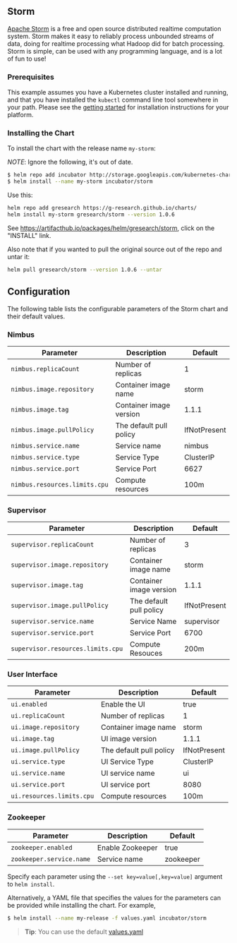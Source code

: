 ## Storm
[Apache Storm](http://storm.apache.org/) is a free and open source distributed realtime computation system. Storm makes it easy to reliably process unbounded streams of data, doing for realtime processing what Hadoop did for batch processing. Storm is simple, can be used with any programming language, and is a lot of fun to use!

### Prerequisites

This example assumes you have a Kubernetes cluster installed and
running, and that you have installed the ```kubectl``` command line
tool somewhere in your path. Please see the [getting
started](https://kubernetes.io/docs/tutorials/kubernetes-basics/) for installation
instructions for your platform.

### Installing the Chart

To install the chart with the release name `my-storm`:

*NOTE*: Ignore the following, it's out of date.

```bash
$ helm repo add incubator http://storage.googleapis.com/kubernetes-charts-incubator
$ helm install --name my-storm incubator/storm
```

Use this:

```bash
helm repo add gresearch https://g-research.github.io/charts/
helm install my-storm gresearch/storm --version 1.0.6
```

See https://artifacthub.io/packages/helm/gresearch/storm, click on the "INSTALL" link.

Also note that if you wanted to pull the original source out of the repo and untar it:

```bash
helm pull gresearch/storm --version 1.0.6 --untar
```

## Configuration

The following table lists the configurable parameters of the Storm chart and their default values.

### Nimbus
| Parameter                         | Description                 | Default             |
| --------------------------------- | --------------------------- | ------------------- |
| `nimbus.replicaCount`             | Number of replicas          | 1                   |
| `nimbus.image.repository`         | Container image name        | storm               |
| `nimbus.image.tag`                | Container image version     | 1.1.1               |
| `nimbus.image.pullPolicy`         | The default pull policy     | IfNotPresent        |
| `nimbus.service.name`             | Service name                | nimbus              |
| `nimbus.service.type`             | Service Type                | ClusterIP           |
| `nimbus.service.port`             | Service Port                | 6627                |
| `nimbus.resources.limits.cpu`     | Compute resources           | 100m                |

### Supervisor
| Parameter                         | Description                 | Default             |
| --------------------------------- | --------------------------- | ------------------- |
| `supervisor.replicaCount`         | Number of replicas          | 3                   |
| `supervisor.image.repository`     | Container image name        | storm               |
| `supervisor.image.tag`            | Container image version     | 1.1.1               |
| `supervisor.image.pullPolicy`     | The default pull policy     | IfNotPresent        |
| `supervisor.service.name`         | Service Name                | supervisor          |
| `supervisor.service.port`         | Service Port                | 6700                |
| `supervisor.resources.limits.cpu` | Compute Resouces            | 200m                |  

### User Interface   
| Parameter                         | Description                 | Default             |
| --------------------------------- | --------------------------- | ------------------- |                      
| `ui.enabled`                      | Enable the UI               | true                |
| `ui.replicaCount`                 | Number of replicas          | 1                   |
| `ui.image.repository`             | Container image name        | storm               |
| `ui.image.tag`                    | UI image version            | 1.1.1               |
| `ui.image.pullPolicy`             | The default pull policy     | IfNotPresent        |
| `ui.service.type`                 | UI Service Type             | ClusterIP           |
| `ui.service.name`                 | UI service name             | ui                  |
| `ui.service.port`                 | UI service port             | 8080                |
| `ui.resources.limits.cpu`         | Compute resources           | 100m                |

### Zookeeper
| Parameter                         | Description                 | Default             |
| --------------------------------- | --------------------------- | ------------------- |
| `zookeeper.enabled`               | Enable Zookeeper            | true                |
| `zookeeper.service.name`          | Service name                | zookeeper           |

Specify each parameter using the `--set key=value[,key=value]` argument to `helm install`.

Alternatively, a YAML file that specifies the values for the parameters can be provided while installing the chart. For example,

```bash
$ helm install --name my-release -f values.yaml incubator/storm
```

> **Tip**: You can use the default [values.yaml](values.yaml)
